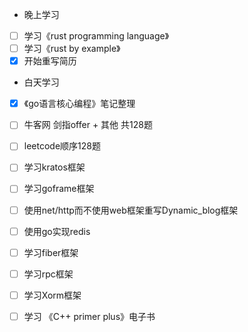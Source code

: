 + 晚上学习

- [ ] 学习《rust programming language》
- [ ] 学习《rust by example》
- [x] 开始重写简历

+ 白天学习

- [x] 《go语言核心编程》笔记整理
- [ ] 牛客网 剑指offer + 其他 共128题
- [ ] leetcode顺序128题
- [ ] 学习kratos框架
- [ ] 学习goframe框架
- [ ] 使用net/http而不使用web框架重写Dynamic_blog框架
- [ ] 使用go实现redis
- [ ] 学习fiber框架
- [ ] 学习rpc框架
- [ ] 学习Xorm框架
- [ ] 学习 《C++ primer plus》电子书

